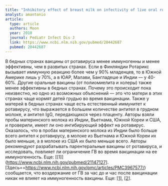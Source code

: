 ```yaml
---
title: "Inhibitory effect of breast milk on infectivity of live oral rotavirus vaccines"
analyst: amantonio
article:
  type: article
  authors: Moon
  year: 2010
  journal: Pediatr Infect Dis J
  link: https://www.ncbi.nlm.nih.gov/pubmed/20442687
  pubmed: 20442687
---
```


В бедных странах вакцины от ротавируса менее иммуногенны и менее эффективны, чем в развитых странах. Если в Финляндии Ротарикс вызывает иммунную реакцию более чем у 90% младенцев, то в Южной Америке лишь у 70%, а в ЮАР, Малави, Бангладеше и Индии — у 40-60%. Другие оральные вакцины (от полиомиелита и холеры) также менее эффективны в бедных странах.
Почему это происходит пока неизвестно, но одно из возможных объяснений — это что матери в этих странах чаще кормят детей грудью во время вакцинации. Также у матерей в бедных странах чаще есть естественный иммунитет к ротавирусу, что выражается в большем количестве антител в грудном молоке, и антител IgG, передающихся через плаценту.
Авторы взяли пробы материнского молока из Индии, Вьетнама, Южной Кореи и США, и проверили, имеет ли оно ингибирующий эффект на ротавирус.
Оказалось, что в пробах материнского молока из Индии было больше всего антител к ротавирусу, в молоке из Вьетнама и Южной Кореи их было меньше, а в молоке из США их было меньше всего.
Авторы рекомендуют разрабатывать парентеральные вакцины от ротавируса, и исследовать, повлияет ли ограничение ГВ во время вакцинации на ее иммуногенность. Еще: [[1]](https://www.ncbi.nlm.nih.gov/pubmed/21147127].
[Здесь==https://www.ncbi.nlm.nih.gov/pmc/articles/PMC3967577/) сообщается, что воздержание от ГВ за час до и час после вакцинации никак не влияет на иммуногенность вакцины. Еще: [[1]](https://www.ncbi.nlm.nih.gov/pubmed/25091668), [[2]](https://www.ncbi.nlm.nih.gov/pubmed/26035743).
